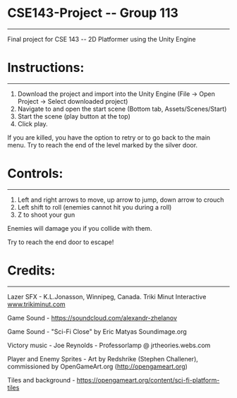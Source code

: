 # CSE143-Project -- Group 113
-------------------------------------------------------------------------------------
Final project for CSE 143 -- 2D Platformer using the Unity Engine

# Instructions:
-------------------------------------------------------------------------------------
1. Download the project and import into the Unity Engine (File -> Open Project -> Select downloaded project)
2. Navigate to and open the start scene (Bottom tab, Assets/Scenes/Start) 
3. Start the scene (play button at the top)
4. Click play.

If you are killed, you have the option to retry or to go back to the main menu. 
Try to reach the end of the level marked by the silver door.

# Controls: 
-------------------------------------------------------------------------------------
1. Left and right arrows to move, up arrow to jump, down arrow to crouch
2. Left shift to roll (enemies cannot hit you during a roll)
3. Z to shoot your gun

Enemies will damage you if you collide with them. 

Try to reach the end door to escape!

# Credits:
-------------------------------------------------------------------------------------
Lazer SFX - K.L.Jonasson, Winnipeg, Canada. Triki Minut Interactive www.trikiminut.com 

Game Sound - https://soundcloud.com/alexandr-zhelanov

Game Sound - "Sci-Fi Close" by Eric Matyas Soundimage.org 

Victory music - Joe Reynolds - Professorlamp @ jrtheories.webs.com

Player and Enemy Sprites - Art by Redshrike (Stephen Challener), commissioned by OpenGameArt.org (http://opengameart.org)

Tiles and background - https://opengameart.org/content/sci-fi-platform-tiles
